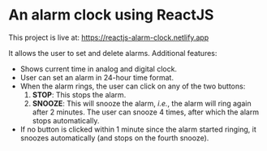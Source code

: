 # An alarm clock using ReactJS

This project is live at: https://reactjs-alarm-clock.netlify.app<br>

It allows the user to set and delete alarms. Additional features:
<ul>
    <li> Shows current time in analog and digital clock. </li>
    <li> User can set an alarm in 24-hour time format. </li>
    <li> When the alarm rings, the user can click on any of the two buttons: 
    <ol type="1">
    <li><strong>STOP</strong>: This stops the alarm.</li>
    <li><strong>SNOOZE</strong>: This will snooze the alarm, <i>i.e.</i>, the alarm will ring again after 2 minutes. The user can snooze 4 times, after which the alarm stops automatically.</li>
    </ol>
    <li> If no button is clicked within 1 minute since the alarm started ringing, it snoozes automatically   (and stops on the fourth snooze). 
    </li>
</ul>
